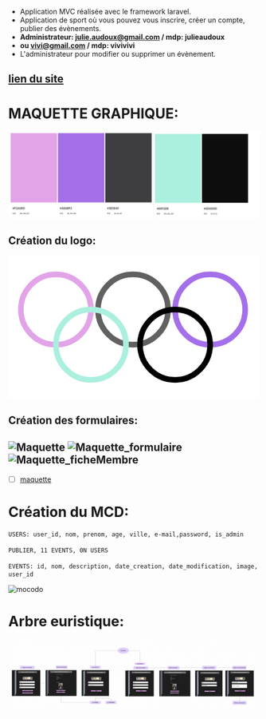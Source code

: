 * Application MVC réalisée avec le framework laravel.
* Application de sport où vous pouvez vous inscrire, créer un compte, publier des évènements.
* **Administrateur:  julie.audoux@gmail.com / mdp: julieaudoux**
* **ou vivi@gmail.com / mdp: vivivivi**
* L'administrateur pour modifier ou supprimer un évènement.

[lien du site](https://laetitiamichel.github.io/PHP_PROJET_BTS/)
---
# MAQUETTE GRAPHIQUE:

![Colorimétrie](./public/assets/Colorimetrie.png)
## Création du logo:
![logo_jo](./public/assets/logo_jo.png)
## Création des formulaires:
![Maquette](https://hackmd.io/_uploads/ByGvxh4p6.png)
![Maquette_formulaire](https://hackmd.io/_uploads/SymGZ3NpT.png)
![Maquette_ficheMembre](https://hackmd.io/_uploads/r18Sen4pT.png)
---

- [ ] [maquette](https://www.figma.com/file/LxHTDDICYGSV2WcVPr34Oa/MAQUETTE-GRAPHIQUE-MAISON-LIGUES?type=whiteboard&node-id=0-1&t=E7Gmwt2ZpKqrVJUz-0)

# Création du MCD:
```
USERS: user_id, nom, prenom, age, ville, e-mail,password, is_admin

PUBLIER, 11 EVENTS, 0N USERS

EVENTS: id, nom, description, date_creation, date_modification, image, user_id
```
![mocodo](./public/assets/BTS_MCD.png)

# Arbre euristique:
![arbre](./public/assets/arbre_projet_web.png)
